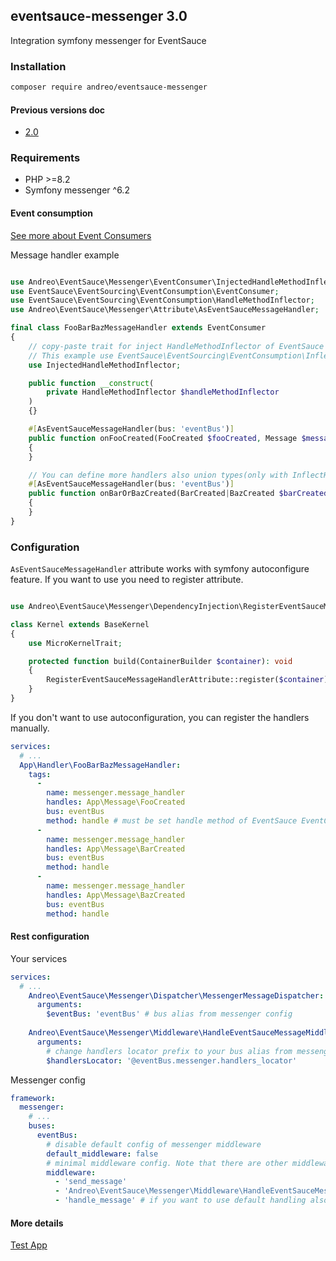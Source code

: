 ## eventsauce-messenger 3.0

Integration symfony messenger for EventSauce

### Installation

```bash
composer require andreo/eventsauce-messenger
```

#### Previous versions doc

- [2.0](https://github.com/eventsauce-symfony/eventsauce-messenger/tree/2.0.0)

### Requirements

- PHP >=8.2
- Symfony messenger ^6.2

#### Event consumption

[See more about Event Consumers](https://eventsauce.io/docs/reacting-to-events/projections-and-read-models/)


Message handler example

```php

use Andreo\EventSauce\Messenger\EventConsumer\InjectedHandleMethodInflector;
use EventSauce\EventSourcing\EventConsumption\EventConsumer;
use EventSauce\EventSourcing\EventConsumption\HandleMethodInflector;
use Andreo\EventSauce\Messenger\Attribute\AsEventSauceMessageHandler;

final class FooBarBazMessageHandler extends EventConsumer
{
    // copy-paste trait for inject HandleMethodInflector of EventSauce
    // This example use EventSauce\EventSourcing\EventConsumption\InflectHandlerMethodsFromType. Remember, register your way
    use InjectedHandleMethodInflector;

    public function __construct(
        private HandleMethodInflector $handleMethodInflector
    )
    {}

    #[AsEventSauceMessageHandler(bus: 'eventBus')]
    public function onFooCreated(FooCreated $fooCreated, Message $message): void
    {
    }

    // You can define more handlers also union types(only with InflectHandlerMethodsFromType) if you want as below
    #[AsEventSauceMessageHandler(bus: 'eventBus')]
    public function onBarOrBazCreated(BarCreated|BazCreated $barCreated, Message $message): void
    {
    }
}
```

### Configuration

`AsEventSauceMessageHandler` attribute works with symfony autoconfigure feature.
If you want to use you need to register attribute.

```php

use Andreo\EventSauce\Messenger\DependencyInjection\RegisterEventSauceMessageHandlerAttribute;

class Kernel extends BaseKernel
{
    use MicroKernelTrait;

    protected function build(ContainerBuilder $container): void
    {
        RegisterEventSauceMessageHandlerAttribute::register($container);
    }
}
```

If you don't want to use autoconfiguration, you can register the handlers manually.

```yaml
services:
  # ...
  App\Handler\FooBarBazMessageHandler:
    tags:
      -
        name: messenger.message_handler
        handles: App\Message\FooCreated
        bus: eventBus
        method: handle # must be set handle method of EventSauce EventConsumer
      -
        name: messenger.message_handler
        handles: App\Message\BarCreated
        bus: eventBus
        method: handle
      -
        name: messenger.message_handler
        handles: App\Message\BazCreated
        bus: eventBus
        method: handle

```

#### Rest configuration

Your services

```yaml
services:
  # ...
    Andreo\EventSauce\Messenger\Dispatcher\MessengerMessageDispatcher:
      arguments:
        $eventBus: 'eventBus' # bus alias from messenger config
        
    Andreo\EventSauce\Messenger\Middleware\HandleEventSauceMessageMiddleware:
      arguments:
        # change handlers locator prefix to your bus alias from messenger config
        $handlersLocator: '@eventBus.messenger.handlers_locator'
```

Messenger config

```yaml
framework:
  messenger:
    # ...
    buses:
      eventBus:
        # disable default config of messenger middleware 
        default_middleware: false
        # minimal middleware config. Note that there are other middleware you may want to use - check messenger docs
        middleware:
          - 'send_message'
          - 'Andreo\EventSauce\Messenger\Middleware\HandleEventSauceMessageMiddleware'
          - 'handle_message' # if you want to use default handling also, this middleware must be last set
```

#### More details

[Test App](https://github.com/eventsauce-symfony/eventsauce-messenger/tree/main/Tests/App)